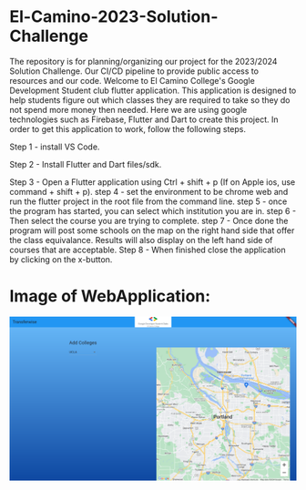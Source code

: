 # El-Camino-2023-Solution-Challenge
The repository is for planning/organizing our project for the 2023/2024 Solution Challenge. Our CI/CD pipeline to provide public access to resources and our code.
  Welcome to El Camino College's Google Development Student club flutter application. This application is designed to help students figure out which classes they are required to take so they do not spend more money then needed. Here we are using google technologies such as Firebase, Flutter and Dart to create this project. In order to get this application to work, follow the following steps.

Step 1 - install VS Code.

Step 2 - Install Flutter and Dart files/sdk.

Step 3 - Open a Flutter application using Ctrl + shift + p (If on Apple ios, use command + shift + p).
step 4 - set the environment to be chrome web and run the flutter project in the root file from the command line.
step 5 - once the program has started, you can select which institution you are in.
step 6 - Then select the course you are trying to complete.
step 7 - Once done the program will post some schools on the map on the right hand side that offer the class equivalance. Results will also display on the left hand side of courses that are acceptable.
Step 8 - When finished close the application by clicking on the x-button.


# Image of WebApplication:
![Image of the web application and what it looks like](/assets/ImageofWebApplication.png)

